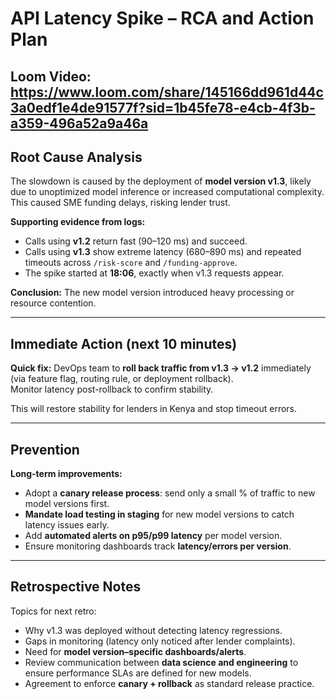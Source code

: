 # API Latency Spike – RCA and Action Plan

## Loom Video: https://www.loom.com/share/145166dd961d44c3a0edf1e4de91577f?sid=1b45fe78-e4cb-4f3b-a359-496a52a9a46a

## Root Cause Analysis
The slowdown is caused by the deployment of **model version v1.3**, likely due to unoptimized model inference or increased computational complexity.  
This caused SME funding delays, risking lender trust.

**Supporting evidence from logs:**
- Calls using **v1.2** return fast (90–120 ms) and succeed.
- Calls using **v1.3** show extreme latency (680–890 ms) and repeated timeouts across `/risk-score` and `/funding-approve`.
- The spike started at **18:06**, exactly when v1.3 requests appear.

**Conclusion:** The new model version introduced heavy processing or resource contention.

---

## Immediate Action (next 10 minutes)
**Quick fix:** DevOps team to **roll back traffic from v1.3 → v1.2** immediately (via feature flag, routing rule, or deployment rollback).  
Monitor latency post-rollback to confirm stability.

This will restore stability for lenders in Kenya and stop timeout errors.

---

## Prevention
**Long-term improvements:**
- Adopt a **canary release process**: send only a small % of traffic to new model versions first.
- **Mandate load testing in staging** for new model versions to catch latency issues early.
- Add **automated alerts on p95/p99 latency** per model version.
- Ensure monitoring dashboards track **latency/errors per version**.

---

## Retrospective Notes
Topics for next retro:
- Why v1.3 was deployed without detecting latency regressions.
- Gaps in monitoring (latency only noticed after lender complaints).
- Need for **model version–specific dashboards/alerts**.
- Review communication between **data science and engineering** to ensure performance SLAs are defined for new models.
- Agreement to enforce **canary + rollback** as standard release practice.
